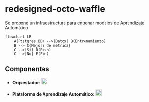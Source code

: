 # redesigned-octo-waffle

Se propone un infraestructura para entrenar modelos de Aprendizaje Automático

```mermaid
flowchart LR
    A(Postgres BD) -->|Datos| B(Entrenamiento)
    B --> C{Mejora de métrica}
    C -->|Si| D(Push)
    C -->|No| E(Fin)
```

## Componentes

- __Orquestador__: <a href="https://airflow.apache.org/" target="_blank"><img alt="Apache Airflow" src="https://img.shields.io/badge/-Apache Airflow-017CEE?style=flat-square&logo=apacheairflow&logoColor=white" height="20"/></a>

- __Plataforma de Aprendizaje Automático__: <a href="https://mlflow.org/" target="_blank"><img alt="MLflow" src="https://img.shields.io/badge/-MLflow-0194E2?style=flat-square&logo=mlflow&logoColor=white" height="20"/></a>
